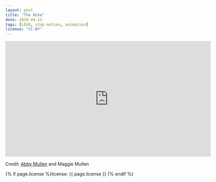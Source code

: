```yaml
---
layout: post
title: "The Hike"
date: 2020-04-13
tags: [LEGO, stop-motion, animation]
license: "CC-BY"
---
```


<iframe src="https://player.vimeo.com/video/406254806" width="640" height="360" frameborder="0" allow="autoplay; fullscreen" allowfullscreen></iframe>

Credit: [Abby Mullen](https://twitter.com/@abbymullen) and Maggie Mullen

{% if page.license %}license: {{ page.license }} {% endif %}
